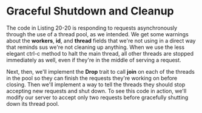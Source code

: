# Graceful Shutdown and Cleanup

The code in Listing 20-20 is responding to requests asynchronously through the use of a thread pool,
as we intended. We get some warnings about the **workers**, **id**, and **thread** fields that we're not
using in a direct way that reminds sus we're not cleaning up anything. When we use the less elegant
ctrl-c method to halt the main thread, all other threads are stopped immediately as well, even if
they're in the middle of serving a request.

Next, then, we'll implement the **Drop** trait to call **join** on each of the threads in the pool so they
can finish the requests they're working on before closing. Then we'll implement a way to tell the
threads they should stop accepting new requests and shut down. To see this code in action, we'll
modify our server to accept only two requests before gracefully shutting down its thread pool.
